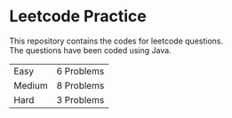# Leetcode Practice
This repository contains the codes for leetcode questions. <br>
The questions have been coded using Java. <br>
<table><tr><td>Easy</td><td>6 Problems</td></tr><tr><td>Medium</td><td>8 Problems</td></tr><tr><td>Hard</td><td>3 Problems</td></tr></table>
